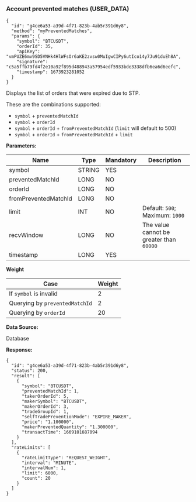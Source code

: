 ### Account prevented matches (USER\_DATA)​

```
{  
  "id": "g4ce6a53-a39d-4f71-823b-4ab5r391d6y8",  
  "method": "myPreventedMatches",  
  "params": {  
    "symbol": "BTCUSDT",  
    "orderId": 35,  
    "apiKey": "vmPUZE6mv9SD5VNHk4HlWFsOr6aKE2zvsw0MuIgwCIPy6utIco14y7Ju91duEh8A",  
    "signature": "c5a5ffb79fd4f2e10a92f895d488943a57954edf5933bde3338dfb6ea6d6eefc",  
    "timestamp": 1673923281052  
  }  
}
```

Displays the list of orders that were expired due to STP.

These are the combinations supported:

* `symbol` + `preventedMatchId`
* `symbol` + `orderId`
* `symbol` + `orderId` + `fromPreventedMatchId` (`limit` will default to 500)
* `symbol` + `orderId` + `fromPreventedMatchId` + `limit`

**Parameters:**

| Name | Type | Mandatory | Description |
| --- | --- | --- | --- |
| symbol | STRING | YES |  |
| preventedMatchId | LONG | NO |  |
| orderId | LONG | NO |  |
| fromPreventedMatchId | LONG | NO |  |
| limit | INT | NO | Default: `500`; Maximum: `1000` |
| recvWindow | LONG | NO | The value cannot be greater than `60000` |
| timestamp | LONG | YES |  |

**Weight**

| Case | Weight |
| --- | --- |
| If `symbol` is invalid | 2 |
| Querying by `preventedMatchId` | 2 |
| Querying by `orderId` | 20 |

**Data Source:**

Database

**Response:**

```
{  
  "id": "g4ce6a53-a39d-4f71-823b-4ab5r391d6y8",  
  "status": 200,  
  "result": [  
    {  
      "symbol": "BTCUSDT",  
      "preventedMatchId": 1,  
      "takerOrderId": 5,  
      "makerSymbol": "BTCUSDT",  
      "makerOrderId": 3,  
      "tradeGroupId": 1,  
      "selfTradePreventionMode": "EXPIRE_MAKER",  
      "price": "1.100000",  
      "makerPreventedQuantity": "1.300000",  
      "transactTime": 1669101687094  
    }  
  ],  
  "rateLimits": [  
    {  
      "rateLimitType": "REQUEST_WEIGHT",  
      "interval": "MINUTE",  
      "intervalNum": 1,  
      "limit": 6000,  
      "count": 20  
    }  
  ]  
}
```